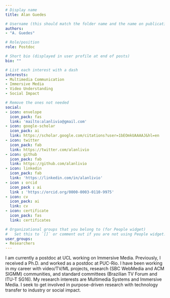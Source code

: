 ```yaml
---
# Display name
title: Alan Guedes

# Username (this should match the folder name and the name on publications)
authors:
- "A. Guedes"

# Role/position
role: Postdoc

# Short bio (displayed in user profile at end of posts)
bio: ""

# List each interest with a dash
interests:
- Multimedia Communication
- Immersive Media
- Video Understanding
- Social Impact

# Remove the ones not needed
social:
- icon: envelope
  icon_pack: fas
  link: 'mailto:alanlivio@gmail.com'
- icon: google-scholar
  icon_pack: ai
  link: https://scholar.google.com/citations?user=1bEOmkUAAAAJ&hl=en
- icon: twitter
  icon_pack: fab
  link: https://twitter.com/alanlivio
- icon: github
  icon_pack: fab
  link: https://github.com/alanlivio
- icon: linkedin
  icon_pack: fab
  link: 'https://linkedin.com/in/alanlivio'
- icon : orcid
  icon_pack : ai
  link : 'https://orcid.org/0000-0003-0110-9975'
- icon: cv
  icon_pack: ai
  link: cv
- icon: certificate
  icon_pack: fas
  link: certificates

# Organizational groups that you belong to (for People widget)
#   Set this to `[]` or comment out if you are not using People widget.
user_groups:
- Researchers
---
```


I am currently a postdoc at UCL working on Immersive Media. Previously, I received a Ph.D. and worked as a postdoc at PUC-Rio. I have been working in my career with video/TV/ML projects, research (SBC WebMedia and ACM SIGMM) communities, and standard committees (Brazilian TV Forum and ITU-T SG16). My research interests are Multimedia Systems and Immersive Media. I seek to get involved in purpose-driven research with technology transfer to industry or social impact.
